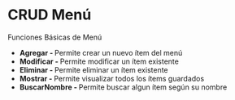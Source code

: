 # CRUD Menú
Funciones Básicas de Menú
 <ul> 
 <li><strong> Agregar -  </strong> Permite crear un nuevo ítem del menú <br></li>
 <li><strong> Modificar -  </strong> Permite modificar un ítem existente <br></li>
 <li><strong> Eliminar -  </strong> Permite eliminar un ítem existente <br></li>
 <li><strong> Mostrar -  </strong> Permite visualizar todos los ítems guardados <br></li>
 <li><strong> BuscarNombre -  </strong> Permite buscar algun ítem según su nombre <br></li>
 </ul> 


